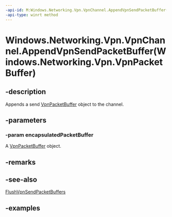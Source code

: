 ```yaml
---
-api-id: M:Windows.Networking.Vpn.VpnChannel.AppendVpnSendPacketBuffer(Windows.Networking.Vpn.VpnPacketBuffer)
-api-type: winrt method
---
```


# Windows.Networking.Vpn.VpnChannel.AppendVpnSendPacketBuffer(Windows.Networking.Vpn.VpnPacketBuffer)

<!--
public void AppendVpnSendPacketBuffer (Windows.Networking.Vpn.VpnPacketBuffer encapsulatedPacketBuffer);
-->

## -description

Appends a send [VpnPacketBuffer](/uwp/api/windows.networking.vpn.vpnpacketbuffer) object to the channel.

## -parameters

### -param encapsulatedPacketBuffer

A [VpnPacketBuffer](/uwp/api/windows.networking.vpn.vpnpacketbuffer) object.

## -remarks

## -see-also

[FlushVpnSendPacketBuffers](./vpnchannel_flushvpnsendpacketbuffers_526273787.md)

## -examples
